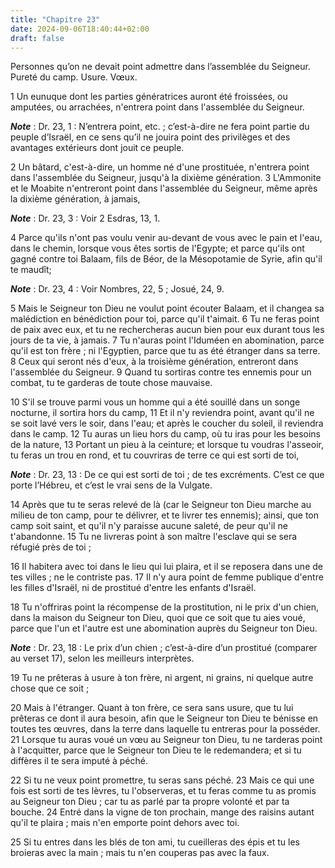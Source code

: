 ```yaml
---
title: "Chapitre 23"
date: 2024-09-06T18:40:44+02:00
draft: false
---
```



Personnes qu’on ne devait point admettre dans l’assemblée du Seigneur.
Pureté du camp.
Usure.
Vœux.


1 Un eunuque dont les parties génératrices auront été froissées, ou amputées, ou arrachées, n'entrera point dans l'assemblée du Seigneur.

***Note*** :  Dr. 23, 1 : N’entrera point, etc. ; c’est-à-dire ne fera point partie du peuple d’Israël, en ce sens qu’il ne jouira point des privilèges et des avantages extérieurs dont jouit ce peuple.


2 Un bâtard, c'est-à-dire, un homme né d'une prostituée, n'entrera point dans l'assemblée du Seigneur, jusqu'à la dixième génération. 3 L'Ammonite et le Moabite n'entreront point dans l'assemblée du Seigneur, même après la dixième génération, à jamais,

***Note*** :  Dr. 23, 3 : Voir 2 Esdras, 13, 1.

4 Parce qu'ils n'ont pas voulu venir au-devant de vous avec le pain et l'eau, dans le chemin, lorsque vous êtes sortis de l'Egypte; et parce qu'ils ont gagné contre toi Balaam, fils de Béor, de la Mésopotamie de Syrie, afin qu'il te maudît;

***Note*** :  Dr. 23, 4 : Voir Nombres, 22, 5 ; Josué, 24, 9.

5 Mais le Seigneur ton Dieu ne voulut point écouter Balaam, et il changea sa malédiction en bénédiction pour toi, parce qu'il t'aimait. 6 Tu ne feras point de paix avec eux, et tu ne rechercheras aucun bien pour eux durant tous les jours de ta vie, à jamais. 7 Tu n'auras point l'Iduméen en abomination, parce qu'il est ton frère ; ni l'Egyptien, parce que tu as été étranger dans sa terre. 8 Ceux qui seront nés d'eux, à la troisième génération, entreront dans l'assemblée du Seigneur. 9 Quand tu sortiras contre tes ennemis pour un combat, tu te garderas de toute chose mauvaise.


10 S'il se trouve parmi vous un homme qui a été souillé dans un songe nocturne, il sortira hors du camp, 11 Et il n'y reviendra point, avant qu'il ne se soit lavé vers le soir, dans l'eau; et après le coucher du soleil, il reviendra dans le camp. 12 Tu auras un lieu hors du camp, où tu iras pour les besoins de la nature, 13 Portant un pieu à la ceinture; et lorsque tu voudras l'asseoir, tu feras un trou en rond, et tu couvriras de terre ce qui est sorti de toi,

***Note*** :  Dr. 23, 13 : De ce qui est sorti de toi ; de tes excréments. C’est ce que porte l’Hébreu, et c’est le vrai sens de la Vulgate.

14 Après que tu te seras relevé de là (car le Seigneur ton Dieu marche au milieu de ton camp, pour te délivrer, et te livrer tes ennemis); ainsi, que ton camp soit saint, et qu'il n'y paraisse aucune saleté, de peur qu'il ne t'abandonne. 15 Tu ne livreras point à son maître l'esclave qui se sera réfugié près de toi ;


16 Il habitera avec toi dans le lieu qui lui plaira, et il se reposera dans une de tes villes ; ne le contriste pas. 17 Il n'y aura point de femme publique d'entre les filles d'Israël, ni de prostitué d'entre les enfants d'Israël.


18 Tu n'offriras point la récompense de la prostitution, ni le prix d'un chien, dans la maison du Seigneur ton Dieu, quoi que ce soit que tu aies voué, parce que l'un et l'autre est une abomination auprès du Seigneur ton Dieu.

***Note*** :  Dr. 23, 18 : Le prix d’un chien ; c’est-à-dire d’un prostitué (comparer au verset 17), selon les meilleurs interprètes.

19 Tu ne prêteras à usure à ton frère, ni argent, ni grains, ni quelque autre chose que ce soit ;


20 Mais à l'étranger. Quant à ton frère, ce sera sans usure, que tu lui prêteras ce dont il aura besoin, afin que le Seigneur ton Dieu te bénisse en toutes tes œuvres, dans la terre dans laquelle tu entreras pour la posséder. 21 Lorsque tu auras voué un vœu au Seigneur ton Dieu, tu ne tarderas point à l'acquitter, parce que le Seigneur ton Dieu te le redemandera; et si tu diffères il te sera imputé à péché.


22 Si tu ne veux point promettre, tu seras sans péché. 23 Mais ce qui une fois est sorti de tes lèvres, tu l'observeras, et tu feras comme tu as promis au Seigneur ton Dieu ; car tu as parlé par ta propre volonté et par ta bouche. 24 Entré dans la vigne de ton prochain, mange des raisins autant qu'il te plaira ; mais n'en emporte point dehors avec toi.


25 Si tu entres dans les blés de ton ami, tu cueilleras des épis et tu les broieras avec la main ; mais tu n'en couperas pas avec la faux.

